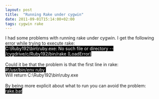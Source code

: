 ```yaml
---
layout: post
title:  "Running Rake under cygwin"
date: 2011-09-01T15:14:00+02:00
tags: cygwin rake
---
```


I had some problems with running rake under cygwin. I get the following error while trying to execute rake:<br><span class="Apple-style-span" style="background-color: black; color: white;">C:\Ruby192\bin\ruby.exe: No such file or directory -- /cygdrive/c/Ruby192/bin/rake (LoadError)</span><br><br>
Could it be that the problem is that the first line in rake:<br><span class="Apple-style-span" style="background-color: black; color: white;">#!/usr/bin/env ruby </span><br>
Will return C:\Ruby192\bin\ruby.exe<br><br>
By being more explicit about what to run you can avoid the problem:<br><span class="Apple-style-span" style="background-color: black; color: white;">rake.bat</span>
<div style="clear: both;"></div>